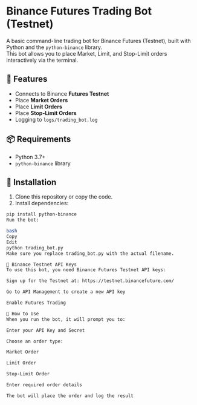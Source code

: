 # Binance Futures Trading Bot (Testnet)

A basic command-line trading bot for Binance Futures (Testnet), built with Python and the `python-binance` library.  
This bot allows you to place Market, Limit, and Stop-Limit orders interactively via the terminal.

## 🚀 Features

- Connects to Binance **Futures Testnet**
- Place **Market Orders**
- Place **Limit Orders**
- Place **Stop-Limit Orders**
- Logging to `logs/trading_bot.log`

## 📦 Requirements

- Python 3.7+
- `python-binance` library

## 🔧 Installation

1. Clone this repository or copy the code.
2. Install dependencies:

```bash
pip install python-binance
Run the bot:

bash
Copy
Edit
python trading_bot.py
Make sure you replace trading_bot.py with the actual filename.

🔑 Binance Testnet API Keys
To use this bot, you need Binance Futures Testnet API keys:

Sign up for the Testnet at: https://testnet.binancefuture.com/

Go to API Management to create a new API key

Enable Futures Trading

📄 How to Use
When you run the bot, it will prompt you to:

Enter your API Key and Secret

Choose an order type:

Market Order

Limit Order

Stop-Limit Order

Enter required order details

The bot will place the order and log the result
